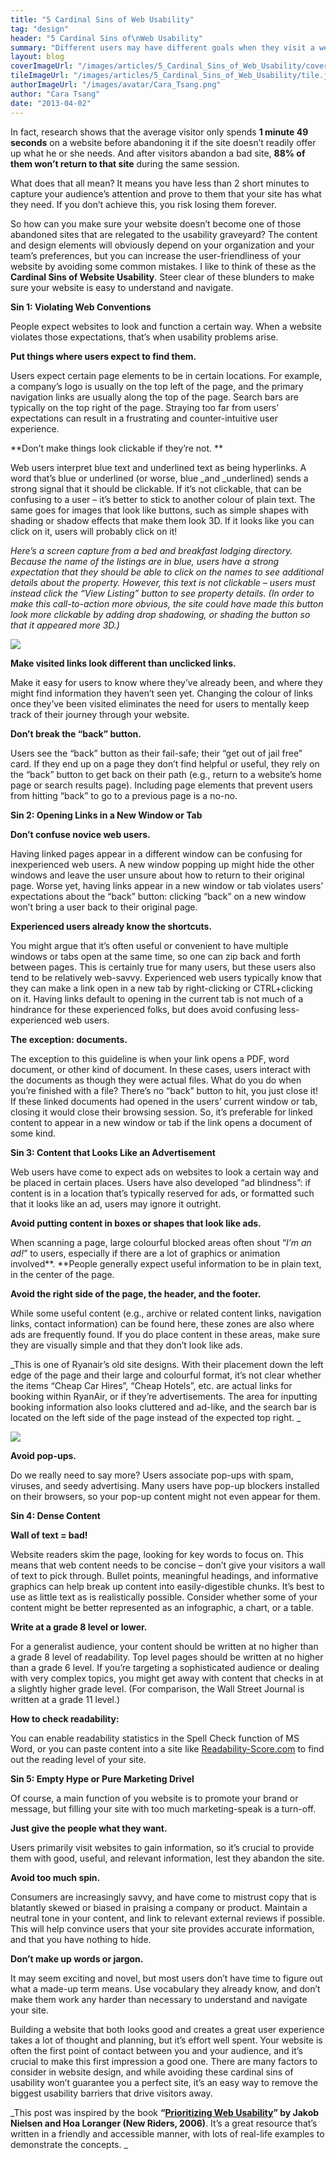 ```yaml
---
title: "5 Cardinal Sins of Web Usability"
tag: "design"
header: "5 Cardinal Sins of\nWeb Usability"
summary: "Different users may have different goals when they visit a website, but they have one thing in common: they all want to achieve their goals quickly and easily."
layout: blog
coverImageUrl: "/images/articles/5_Cardinal_Sins_of_Web_Usability/cover.jpg"
tileImageUrl: "/images/articles/5_Cardinal_Sins_of_Web_Usability/tile.jpg"
authorImageUrl: "/images/avatar/Cara_Tsang.png"
author: "Cara Tsang"
date: "2013-04-02"
---
```


In fact, research shows that the average visitor only spends **1 minute 49 seconds** on a website before abandoning it if the site doesn’t readily offer up what he or she needs. And after visitors abandon a bad site, **88% of them won’t return to that site** during the same session.

What does that all mean? It means you have less than 2 short minutes to capture your audience’s attention and prove to them that your site has what they need. If you don’t achieve this, you risk losing them forever.

So how can you make sure your website doesn’t become one of those abandoned sites that are relegated to the usability graveyard? The content and design elements will obviously depend on your organization and your team’s preferences, but you can increase the user-friendliness of your website by avoiding some common mistakes. I like to think of these as the **Cardinal Sins of Website Usability**. Steer clear of these blunders to make sure your website is easy to understand and navigate.

**Sin 1: Violating Web Conventions**

People expect websites to look and function a certain way. When a website violates those expectations, that’s when usability problems arise.

**Put things where users expect to find them.**

Users expect certain page elements to be in certain locations. For example, a company’s logo is usually on the top left of the page, and the primary navigation links are usually along the top of the page.  Search bars are typically on the top right of the page. Straying too far from users’ expectations can result in a frustrating and counter-intuitive user experience.

**Don’t make things look clickable if they’re not. **

Web users interpret blue text and underlined text as being hyperlinks. A word that’s blue or underlined (or worse, blue _and _underlined) sends a strong signal that it should be clickable. If it’s not clickable, that can be confusing to a user – it’s better to stick to another colour of plain text. The same goes for images that look like buttons, such as simple shapes with shading or shadow effects that make them look 3D. If it looks like you can click on it, users will probably click on it!

_Here’s a screen capture from a bed and breakfast lodging directory. Because the name of the listings are in blue, users have a strong expectation that they should be able to click on the names to see additional details about the property. However, this text is not clickable – users must instead click the “View Listing” button to see property details. (In order to make this call-to-action more obvious, the site could have made this button look more clickable by adding drop shadowing, or shading the button so that it appeared more 3D.)_

![](/images/articles/5_Cardinal_Sins_of_Web_Usability/body_1.jpg)

**Make visited links look different than unclicked links.**

Make it easy for users to know where they’ve already been, and where they might find information they haven’t seen yet. Changing the colour of links once they’ve been visited eliminates the need for users to mentally keep track of their journey through your website.

**Don’t break the “back” button.**

Users see the “back” button as their fail-safe; their “get out of jail free” card. If they end up on a page they don’t find helpful or useful, they rely on the “back” button to get back on their path (e.g., return to a website’s home page or search results page). Including page elements that prevent users from hitting “back” to go to a previous page is a no-no.

**Sin 2: Opening Links in a New Window or Tab**

**Don’t confuse novice web users.**

Having linked pages appear in a different window can be confusing for inexperienced web users. A new window popping up might hide the other windows and leave the user unsure about how to return to their original page. Worse yet, having links appear in a new window or tab violates users’ expectations about the “back” button: clicking “back” on a new window won’t bring a user back to their original page.

**Experienced users already know the shortcuts.**

You might argue that it’s often useful or convenient to have multiple windows or tabs open at the same time, so one can zip back and forth between pages. This is certainly true for many users, but these users also tend to be relatively web-savvy. Experienced web users typically know that they can make a link open in a new tab by right-clicking or CTRL+clicking on it. Having links default to opening in the current tab is not much of a hindrance for these experienced folks, but does avoid confusing less-experienced web users.

**The exception: documents.**

The exception to this guideline is when your link opens a PDF, word document, or other kind of document. In these cases, users interact with the documents as though they were actual files. What do you do when you’re finished with a file? There’s no “back” button to hit, you just close it! If these linked documents had opened in the users’ current window or tab, closing it would close their browsing session. So, it’s preferable for linked content to appear in a new window or tab if the link opens a document of some kind.

**Sin 3: Content that Looks Like an Advertisement**

Web users have come to expect ads on websites to look a certain way and be placed in certain places. Users have also developed “ad blindness”: if content is in a location that’s typically reserved for ads, or formatted such that it looks like an ad, users may ignore it outright.

**Avoid putting content in boxes or shapes that look like ads.**

When scanning a page, large colourful blocked areas often shout “_I’m an ad!_” to users, especially if there are a lot of graphics or animation involved**. **People generally expect useful information to be in plain text, in the center of the page.

**Avoid the right side of the page, the header, and the footer.**

While some useful content (e.g., archive or related content links, navigation links, contact information) can be found here, these zones are also where ads are frequently found. If you do place content in these areas, make sure they are visually simple and that they don’t look like ads.

_This is one of Ryanair’s old site designs. With their placement down the left edge of the page and their large and colourful format, it’s not clear whether the items “Cheap Car Hires”, “Cheap Hotels”, etc. are actual links for booking within RyanAir, or if they’re advertisements.  The area for inputting booking information also looks cluttered and ad-like, and the search bar is located on the left side of the page instead of the expected top right. _

![](/images/articles/5_Cardinal_Sins_of_Web_Usability/body_2.jpg)

**Avoid pop-ups.**

Do we really need to say more? Users associate pop-ups with spam, viruses, and seedy advertising. Many users have pop-up blockers installed on their browsers, so your pop-up content might not even appear for them.

 **Sin 4: Dense Content**

**Wall of text = bad!**

Website readers skim the page, looking for key words to focus on. This means that web content needs to be concise – don’t give your visitors a wall of text to pick through. Bullet points, meaningful headings, and informative graphics can help break up content into easily-digestible chunks. It’s best to use as little text as is realistically possible. Consider whether some of your content might be better represented as an infographic, a chart, or a table.

**Write at a grade 8 level or lower.**

For a generalist audience, your content should be written at no higher than a grade 8 level of readability. Top level pages should be written at no higher than a grade 6 level. If you’re targeting a sophisticated audience or dealing with very complex topics, you might get away with content that checks in at a slightly higher grade level. (For comparison, the Wall Street Journal is written at a grade 11 level.)

**How to check readability:**

You can enable readability statistics in the Spell Check function of MS Word, or you can paste content into a site like [Readability-Score.com](http://www.readability-score.com/) to find out the reading level of your site.

**Sin 5: Empty Hype or Pure Marketing Drivel**

Of course, a main function of you website is to promote your brand or message, but filling your site with too much marketing-speak is a turn-off.

**Just give the people what they want.**

Users primarily visit websites to gain information, so it’s crucial to provide them with good, useful, and relevant information, lest they abandon the site.

**Avoid too much spin.**

Consumers are increasingly savvy, and have come to mistrust copy that is blatantly skewed or biased in praising a company or product. Maintain a neutral tone in your content, and link to relevant external reviews if possible. This will help convince users that your site provides accurate information, and that you have nothing to hide.

**Don’t make up words or jargon.**

It may seem exciting and novel, but most users don’t have time to figure out what a made-up term means. Use vocabulary they already know, and don’t make them work any harder than necessary to understand and navigate your site.

Building a website that both looks good and creates a great user experience takes a lot of thought and planning, but it’s effort well spent. Your website is often the first point of contact between you and your audience, and it’s crucial to make this first impression a good one. There are many factors to consider in website design, and while avoiding these cardinal sins of usability won’t guarantee you a perfect site, it’s an easy way to remove the biggest usability barriers that drive visitors away.

_This post was inspired by the book __“[Prioritizing Web Usability](http://www.nngroup.com/books/prioritizing-web-usability/)” by Jakob Nielsen and Hoa Loranger (New Riders, 2006)__. It’s a great resource that’s written in a friendly and accessible manner, with lots of real-life examples to demonstrate the concepts. _
